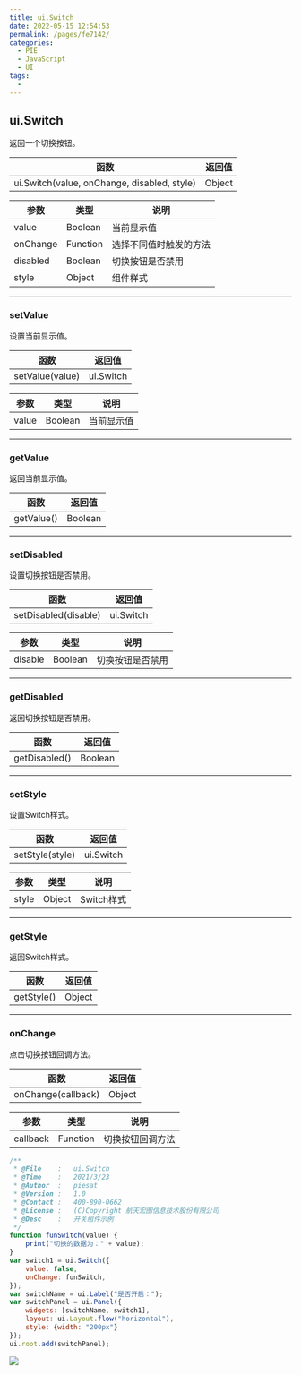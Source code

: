 ```yaml
---
title: ui.Switch
date: 2022-05-15 12:54:53
permalink: /pages/fe7142/
categories:
  - PIE
  - JavaScript
  - UI
tags:
  - 
---
```

## ui.Switch

返回一个切换按钮。

| 函数                                        | 返回值 |
| ------------------------------------------- | ------ |
| ui.Switch(value, onChange, disabled, style) | Object |

| 参数     | 类型     | 说明                   |
| -------- | -------- | ---------------------- |
| value    | Boolean  | 当前显示值             |
| onChange | Function | 选择不同值时触发的方法 |
| disabled | Boolean  | 切换按钮是否禁用       |
| style    | Object   | 组件样式               |

------

### setValue

设置当前显示值。

| 函数            | 返回值    |
| --------------- | --------- |
| setValue(value) | ui.Switch |

| 参数  | 类型    | 说明       |
| ----- | ------- | ---------- |
| value | Boolean | 当前显示值 |

------

### getValue

返回当前显示值。

| 函数       | 返回值  |
| ---------- | ------- |
| getValue() | Boolean |

------

### setDisabled

设置切换按钮是否禁用。

| 函数                 | 返回值    |
| -------------------- | --------- |
| setDisabled(disable) | ui.Switch |

| 参数    | 类型    | 说明             |
| ------- | ------- | ---------------- |
| disable | Boolean | 切换按钮是否禁用 |

------

### getDisabled

返回切换按钮是否禁用。

| 函数          | 返回值  |
| ------------- | ------- |
| getDisabled() | Boolean |

------

### setStyle

设置Switch样式。

| 函数            | 返回值    |
| --------------- | --------- |
| setStyle(style) | ui.Switch |

| 参数  | 类型   | 说明       |
| ----- | ------ | ---------- |
| style | Object | Switch样式 |

------

### getStyle

返回Switch样式。

| 函数       | 返回值 |
| ---------- | ------ |
| getStyle() | Object |

------

### onChange

点击切换按钮回调方法。

| 函数               | 返回值 |
| ------------------ | ------ |
| onChange(callback) | Object |

| 参数     | 类型     | 说明             |
| -------- | -------- | ---------------- |
| callback | Function | 切换按钮回调方法 |

```javascript
/**
 * @File    :   ui.Switch
 * @Time    :   2021/3/23
 * @Author  :   piesat
 * @Version :   1.0
 * @Contact :   400-890-0662
 * @License :   (C)Copyright 航天宏图信息技术股份有限公司
 * @Desc    :   开关组件示例
 */
function funSwitch(value) {
    print("切换的数据为：" + value);
}
var switch1 = ui.Switch({
    value: false,
    onChange: funSwitch,
});
var switchName = ui.Label("是否开启：");
var switchPanel = ui.Panel({
    widgets: [switchName, switch1],
    layout: ui.Layout.flow("horizontal"),
    style: {width: "200px"}
});
ui.root.add(switchPanel);
```

![](http://pics.landcover100.com/pics/20222215/628087c709a5c.png)